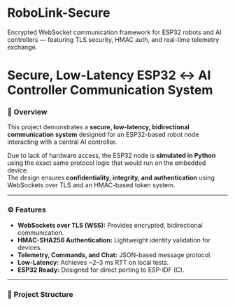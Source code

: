 # RoboLink-Secure
Encrypted WebSocket communication framework for ESP32 robots and AI controllers — featuring TLS security, HMAC auth, and real-time telemetry exchange.


# Secure, Low-Latency ESP32 ↔ AI Controller Communication System

### 🧠 Overview
This project demonstrates a **secure, low-latency, bidirectional communication system** designed for an ESP32-based robot node interacting with a central AI controller.

Due to lack of hardware access, the ESP32 node is **simulated in Python** using the exact same protocol logic that would run on the embedded device.  
The design ensures **confidentiality, integrity, and authentication** using WebSockets over TLS and an HMAC-based token system.

---

### ⚙️ Features
- **WebSockets over TLS (WSS):** Provides encrypted, bidirectional communication.
- **HMAC-SHA256 Authentication:** Lightweight identity validation for devices.
- **Telemetry, Commands, and Chat:** JSON-based message protocol.
- **Low-Latency:** Achieves ~2–3 ms RTT on local tests.
- **ESP32 Ready:** Designed for direct porting to ESP-IDF (C).

---

### 📁 Project Structure
